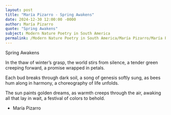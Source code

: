 ```yaml
---
layout: post
title: "María Pizarro - Spring Awakens"
date: 2024-12-30 12:00:00 -0000
author: María Pizarro
quote: "Spring Awakens"
subject: Modern Nature Poetry in South America
permalink: /Modern Nature Poetry in South America/María Pizarro/María Pizarro - Spring Awakens
---
```


Spring Awakens

In the thaw of winter’s grasp,
the world stirs from silence,
a tender green creeping forward,
a promise wrapped in petals.

Each bud breaks through dark soil,
a song of genesis softly sung,
as bees hum along in harmony,
a choreography of life unfolds.

The sun paints golden dreams,
as warmth creeps through the air,
awaking all that lay in wait,
a festival of colors to behold.


- María Pizarro
